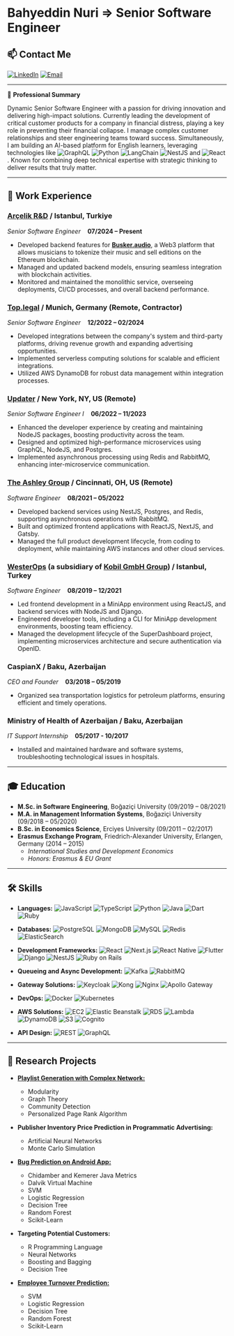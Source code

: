 # Bahyeddin Nuri => **Senior Software Engineer**

## 📫 **Contact Me**
[![LinkedIn](https://img.shields.io/badge/-LinkedIn-0A66C2?style=flat&logo=LinkedIn&logoColor=white)](https://linkedin.com/in/bahyaddin-nuri-1b3983142)
[![Email](https://img.shields.io/badge/-Email-D14836?style=flat&logo=Gmail&logoColor=white)](mailto:bahyeddin@gmail.com)

---

🌟 **Professional Summary**

Dynamic Senior Software Engineer with a passion for driving innovation and delivering high-impact solutions. Currently leading the development of critical customer products for a company in financial distress, playing a key role in preventing their financial collapse. I manage complex customer relationships and steer engineering teams toward success. Simultaneously, I am building an AI-based platform for English learners, leveraging technologies like ![GraphQL](https://img.shields.io/badge/-GraphQL-E10098?style=flat&logo=GraphQL&logoColor=white) ![Python](https://img.shields.io/badge/-Python-3776AB?style=flat&logo=Python&logoColor=white) ![LangChain](https://img.shields.io/badge/LangChain-brightgreen?style=flat&logo=appveyor) ![NestJS](https://img.shields.io/badge/-NestJS-E0234E?style=flat&logo=NestJS&logoColor=white) and ![React](https://img.shields.io/badge/-React-61DAFB?style=flat&logo=React&logoColor=white). Known for combining deep technical expertise with strategic thinking to deliver results that truly matter.

---

## 💼 **Work Experience**

### **[Arçelik R&D](https://www.arcelikglobal.com/en/technology/r-d/arcelik-garage/) / Istanbul, Turkiye**
*Senior Software Engineer* &nbsp;&nbsp;&nbsp;**07/2024 – Present**
- Developed backend features for **[Busker.audio](https://www.busker.audio/)**, a Web3 platform that allows musicians to tokenize their music and sell editions on the Ethereum blockchain.
- Managed and updated backend models, ensuring seamless integration with blockchain activities.
- Monitored and maintained the monolithic service, overseeing deployments, CI/CD processes, and overall backend performance.

### **[Top.legal](https://www.top.legal) / Munich, Germany (Remote, Contractor)**
*Senior Software Engineer* &nbsp;&nbsp;&nbsp;**12/2022 – 02/2024**
- Developed integrations between the company's system and third-party platforms, driving revenue growth and expanding advertising opportunities.
- Implemented serverless computing solutions for scalable and efficient integrations.
- Utilized AWS DynamoDB for robust data management within integration processes.

### **[Updater](https://updater.com) / New York, NY, US (Remote)**
*Senior Software Engineer I*  &nbsp;&nbsp;&nbsp;**06/2022 – 11/2023**
- Enhanced the developer experience by creating and maintaining NodeJS packages, boosting productivity across the team.
- Designed and optimized high-performance microservices using GraphQL, NodeJS, and Postgres.
- Implemented asynchronous processing using Redis and RabbitMQ, enhancing inter-microservice communication.

### **[The Ashley Group](https://theashley.group) / Cincinnati, OH, US (Remote)**
*Software Engineer*  &nbsp;&nbsp;&nbsp;**08/2021 – 05/2022**
- Developed backend services using NestJS, Postgres, and Redis, supporting asynchronous operations with RabbitMQ.
- Built and optimized frontend applications with ReactJS, NextJS, and Gatsby.
- Managed the full product development lifecycle, from coding to deployment, while maintaining AWS instances and other cloud services.

### **[WesterOps](https://westerops.com/) (a subsidiary of [Kobil GmbH Group](https://kobil.com)) / Istanbul, Turkey**
*Software Engineer*  &nbsp;&nbsp;&nbsp;**08/2019 – 12/2021**
- Led frontend development in a MiniApp environment using ReactJS, and backend services with NodeJS and Django.
- Engineered developer tools, including a CLI for MiniApp development environments, boosting team efficiency.
- Managed the development lifecycle of the SuperDashboard project, implementing microservices architecture and secure authentication via OpenID.

### **CaspianX / Baku, Azerbaijan**
*CEO and Founder*  &nbsp;&nbsp;&nbsp;**03/2018 – 05/2019**
- Organized sea transportation logistics for petroleum platforms, ensuring efficient and timely operations.

### **Ministry of Health of Azerbaijan / Baku, Azerbaijan**
*IT Support Internship*  &nbsp;&nbsp;&nbsp;**05/2017 - 10/2017**
- Installed and maintained hardware and software systems, troubleshooting technological issues in hospitals.

---

## 🎓 **Education**

- **M.Sc. in Software Engineering**, Boğaziçi University (09/2019 – 08/2021)
- **M.A. in Management Information Systems**, Boğaziçi University (09/2018 – 05/2020)
- **B.Sc. in Economics Science**, Erciyes University (09/2011 – 02/2017)
- **Erasmus Exchange Program**, Friedrich-Alexander University, Erlangen, Germany (2014 – 2015)
  - *International Studies and Development Economics*
  - *Honors: Erasmus & EU Grant*

---

## 🛠 **Skills**

- **Languages:**
  ![JavaScript](https://img.shields.io/badge/-JavaScript-F7DF1E?style=flat&logo=JavaScript&logoColor=black)
  ![TypeScript](https://img.shields.io/badge/-TypeScript-007ACC?style=flat&logo=TypeScript&logoColor=white)
  ![Python](https://img.shields.io/badge/-Python-3776AB?style=flat&logo=Python&logoColor=white)
  ![Java](https://img.shields.io/badge/-Java-007396?style=flat&logo=Java&logoColor=white)
  ![Dart](https://img.shields.io/badge/-Dart-0175C2?style=flat&logo=Dart&logoColor=white)
  ![Ruby](https://img.shields.io/badge/-Ruby-CC342D?style=flat&logo=Ruby&logoColor=white)

- **Databases:**
  ![PostgreSQL](https://img.shields.io/badge/-PostgreSQL-336791?style=flat&logo=PostgreSQL&logoColor=white)
  ![MongoDB](https://img.shields.io/badge/-MongoDB-47A248?style=flat&logo=MongoDB&logoColor=white)
  ![MySQL](https://img.shields.io/badge/-MySQL-4479A1?style=flat&logo=MySQL&logoColor=white)
  ![Redis](https://img.shields.io/badge/-Redis-DC382D?style=flat&logo=Redis&logoColor=white)
  ![ElasticSearch](https://img.shields.io/badge/-Elastic_Search-005571?style=flat&logo=elasticsearch)

- **Development Frameworks:**
  ![React](https://img.shields.io/badge/-React-61DAFB?style=flat&logo=React&logoColor=white)
  ![Next.js](https://img.shields.io/badge/-Next.js-000000?style=flat&logo=Next.js&logoColor=white)
  ![React Native](https://img.shields.io/badge/-React%20Native-61DAFB?style=flat&logo=React&logoColor=white)
  ![Flutter](https://img.shields.io/badge/-Flutter-02569B?style=flat&logo=Flutter&logoColor=white)
  ![Django](https://img.shields.io/badge/-Django-092E20?style=flat&logo=Django&logoColor=white)
  ![NestJS](https://img.shields.io/badge/-NestJS-E0234E?style=flat&logo=NestJS&logoColor=white)
  ![Ruby on Rails](https://img.shields.io/badge/-Ruby%20on%20Rails-CC0000?style=flat&logo=Ruby%20on%20Rails&logoColor=white)

- **Queueing and Async Development:**
  ![Kafka](https://img.shields.io/badge/-Kafka-231F20?style=flat&logo=Apache%20Kafka&logoColor=white)
  ![RabbitMQ](https://img.shields.io/badge/-RabbitMQ-FF6600?style=flat&logo=RabbitMQ&logoColor=white)

- **Gateway Solutions:**
  ![Keycloak](https://img.shields.io/badge/-Keycloak-0078A8?style=flat&logo=Keycloak&logoColor=white)
  ![Kong](https://img.shields.io/badge/-Kong-2E9AFE?style=flat&logo=Kong&logoColor=white)
  ![Nginx](https://img.shields.io/badge/-Nginx-009639?style=flat&logo=nginx&logoColor=white)
  ![Apollo Gateway](https://img.shields.io/badge/-Apollo%20Gateway-311C87?style=flat&logo=Apollo%20GraphQL&logoColor=white)

- **DevOps:**
  ![Docker](https://img.shields.io/badge/-Docker-2496ED?style=flat&logo=Docker&logoColor=white)
  ![Kubernetes](https://img.shields.io/badge/-Kubernetes-326CE5?style=flat&logo=Kubernetes&logoColor=white)

- **AWS Solutions:**
  ![EC2](https://img.shields.io/badge/-EC2-FF9900?style=flat&logo=Amazon%20EC2&logoColor=white)
  ![Elastic Beanstalk](https://img.shields.io/badge/-Elastic%20Beanstalk-FF9900?style=flat&logo=Amazon%20Elastic%20Beanstalk&logoColor=white)
  ![RDS](https://img.shields.io/badge/-RDS-527FFF?style=flat&logo=Amazon%20RDS&logoColor=white)
  ![Lambda](https://img.shields.io/badge/-Lambda-FF9900?style=flat&logo=AWS%20Lambda&logoColor=white)
  ![DynamoDB](https://img.shields.io/badge/-DynamoDB-4053D6?style=flat&logo=Amazon%20DynamoDB&logoColor=white)
  ![S3](https://img.shields.io/badge/-S3-569A31?style=flat&logo=Amazon%20S3&logoColor=white)
  ![Cognito](https://img.shields.io/badge/-Cognito-872DFA?style=flat&logo=Amazon%20Cognito&logoColor=white)

- **API Design:**
  ![REST](https://img.shields.io/badge/-REST-4CAF50?style=flat&logo=rest&logoColor=white)
  ![GraphQL](https://img.shields.io/badge/-GraphQL-E10098?style=flat&logo=GraphQL&logoColor=white)

---

## 🎯 **Research Projects**

- [**Playlist Generation with Complex Network:**](https://github.com/bakhyaddin/playlist-generator)
  - Modularity
  - Graph Theory
  - Community Detection
  - Personalized Page Rank Algorithm

- **Publisher Inventory Price Prediction in Programmatic Advertising:**
  - Artificial Neural Networks
  - Monte Carlo Simulation

- [**Bug Prediction on Android App:**](https://github.com/bakhyaddin/android-app-bug-prediction)
  - Chidamber and Kemerer Java Metrics
  - Dalvik Virtual Machine
  - SVM
  - Logistic Regression
  - Decision Tree
  - Random Forest
  - Scikit-Learn

- **Targeting Potential Customers:**
  - R Programming Language
  - Neural Networks
  - Boosting and Bagging
  - Decision Tree

- [**Employee Turnover Prediction:**](https://github.com/bakhyaddin/employee-turnover-prediction)
  - SVM
  - Logistic Regression
  - Decision Tree
  - Random Forest
  - Scikit-Learn

